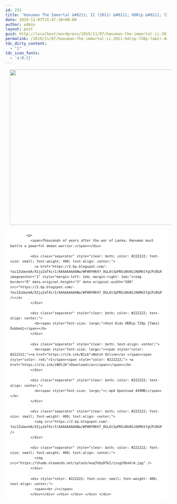 ```yaml
---
id: 231
title: 'Hanuman The Immortal &#8211; II (2011) &#8211; HDRip &#8211; 720p &#8211; [Tamil Dubbed] &#8211; x264 &#8211; 450MB'
date: 2019-11-07T15:47:20+00:00
author: admin
layout: post
guid: http://localhost/wordpress/2019/11/07/hanuman-the-immortal-ii-2011-hdrip-720p-tamil-dubbed-x264-450mb/
permalink: /2019/11/07/hanuman-the-immortal-ii-2011-hdrip-720p-tamil-dubbed-x264-450mb/
tdc_dirty_content:
  - "1"
tdc_icon_fonts:
  - 'a:0:{}'
---
```

<div dir="ltr" style="text-align: left;" trbidi="on">
  <div class="separator" style="clear: both; text-align: center;">
    <a href="https://3.bp.blogspot.com/-mGiGohE-bVw/XJisjv_l48I/AAAAAAAAATI/Mb7RZC6hKRE0y7f7MSmgNIBQCSjBLQ58wCLcBGAs/s1600/00000.jpg" imageanchor="1" style="margin-left: 1em; margin-right: 1em;"><img loading="lazy" border="0" data-original-height="603" data-original-width="796" height="484" src="https://3.bp.blogspot.com/-mGiGohE-bVw/XJisjv_l48I/AAAAAAAAATI/Mb7RZC6hKRE0y7f7MSmgNIBQCSjBLQ58wCLcBGAs/s640/00000.jpg" width="640" /></a>
  </div></p> 
  
  <div class="mod" data-hveid="CAwQAg" data-md="30" data-ved="2ahUKEwiFscqeip3hAhVC7HMBHdyTDm8Q6-0CMBV6BAgMEAI" lang="en-IN" style="-webkit-text-stroke-width: 0px; background-color: white; clear: none; color: #222222; font-family: arial, sans-serif; font-size: small; font-style: normal; font-variant-caps: normal; font-variant-ligatures: normal; font-weight: 400; letter-spacing: normal; line-height: 1.54; orphans: 2; padding-left: 15px; padding-right: 15px; text-align: left; text-decoration-color: initial; text-decoration-style: initial; text-indent: 0px; text-transform: none; white-space: normal; widows: 2; word-spacing: 0px;">
  </div>
  
  <div class="mod" data-attrid="kc:/film/film:director" data-hveid="CAwQAw" data-md="1001" data-ved="2ahUKEwiFscqeip3hAhVC7HMBHdyTDm8QkCkwFnoECAwQAw" lang="en-IN" style="-webkit-text-stroke-width: 0px; background-color: white; clear: none; color: #222222; font-family: arial, sans-serif; font-size: small; font-style: normal; font-variant-caps: normal; font-variant-ligatures: normal; font-weight: 400; letter-spacing: normal; line-height: 1.54; orphans: 2; padding-left: 15px; padding-right: 15px; text-align: left; text-decoration-color: initial; text-decoration-style: initial; text-indent: 0px; text-transform: none; white-space: normal; widows: 2; word-spacing: 0px;">
    <div class="Z1hOCe">
    </div>
  </div>
  
  <div class="mod" data-hveid="CAwQAA" data-md="50" data-ved="2ahUKEwiFscqeip3hAhVC7HMBHdyTDm8QkCkwFHoECAwQAA" lang="en-IN" style="-webkit-text-stroke-width: 0px; background-color: white; border-radius: 8px; clear: none; font-family: arial, sans-serif; font-style: normal; font-variant-caps: normal; font-variant-ligatures: normal; letter-spacing: normal; line-height: 1.54; orphans: 2; padding-left: 15px; padding-right: 15px; padding-top: 0px; text-align: left; text-decoration-color: initial; text-decoration-style: initial; text-indent: 0px; text-transform: none; white-space: normal; widows: 2; word-spacing: 0px;">
    <div class="PZPZlf hb8SAc kno-fb-ctx" data-attrid="description" data-hveid="CAwQAQ" data-ved="2ahUKEwiFscqeip3hAhVC7HMBHdyTDm8QziAoADAUegQIDBAB" style="margin: 13px 0px; overflow: hidden;">
      <div class="r-iN1ddAZ454t4" jsl="$t t-oF0h478wPRI;$x 0;">
        <div class="kno-rdesc r-ik4eHeUC8Fnk" data-rtid="ik4eHeUC8Fnk" jsaction="sngtp:r.Eddvt4h-GI8;tp_btn:r.Eddvt4h-GI8" jsl="$t t-JgTEvN6zUII;$x 0;">
          <div style="color: #222222; font-size: small; font-weight: 400;">
            <h3 class="bNg8Rb" style="clip: rect(1px, 1px, 1px, 1px); font-size: medium; font-weight: normal; height: 1px; margin: 0px; overflow: hidden; padding: 0px; position: absolute; white-space: nowrap; width: 1px; z-index: -1000;">
              Description
            </h3>
            
            <p>
              <span>Thousands of years after the war of Lanka, Hanuman must battle a powerful demon warrior.</span></div> 
              
              <div class="separator" style="clear: both; color: #222222; font-size: small; font-weight: 400; text-align: center;">
                <a href="https://2.bp.blogspot.com/-fai1ZuUwnbA/XIjy2aT4irI/AAAAAAAAANw/WFW0YRK47_8GLAt3pPBSzBk0GJA6Mk5fgCPcBGAYYCw/s1600/torrborder.gif" imageanchor="1" style="margin-left: 1em; margin-right: 1em;"><img border="0" data-original-height="3" data-original-width="500" src="https://2.bp.blogspot.com/-fai1ZuUwnbA/XIjy2aT4irI/AAAAAAAAANw/WFW0YRK47_8GLAt3pPBSzBk0GJA6Mk5fgCPcBGAYYCw/s1600/torrborder.gif" /></a>
              </div>
              
              <div class="separator" style="clear: both; color: #222222; text-align: center;">
                <b><span style="font-size: large;">Voot Kids HDRip 720p [Tamil Dubbed]</span></b>
              </div>
              
              <div class="separator" style="clear: both; text-align: center;">
                <b><span style="font-size: large;"><span style="color: #222222;"><a href="https://clk.ink/B1sb">Watch Online</a> </span><span style="color: red;">I</span><span style="color: #222222;"> <a href="https://clk.ink/sNOtJA">Download</a></span></span></b>
              </div>
              
              <div class="separator" style="clear: both; color: #222222; text-align: center;">
                <b><span style="font-size: large;">(.mp4 Openload 449MB)</span></b>
              </div>
              
              <div class="separator" style="clear: both; color: #222222; font-size: small; font-weight: 400; text-align: center;">
                <img src="https://2.bp.blogspot.com/-fai1ZuUwnbA/XIjy2aT4irI/AAAAAAAAANw/WFW0YRK47_8GLAt3pPBSzBk0GJA6Mk5fgCPcBGAYYCw/s1600/torrborder.gif" />
              </div>
              
              <div class="separator" style="clear: both; color: #222222; font-size: small; font-weight: 400; text-align: center;">
                <img src="https://thumb.oloadcdn.net/splash/koq7ddyDTkI/zzxgC0bx6rA.jpg" />
              </div>
              
              <div style="color: #222222; font-size: small; font-weight: 400; text-align: center;">
                <span><br /></span>
              </div></div> </div> </div> </div> </div>